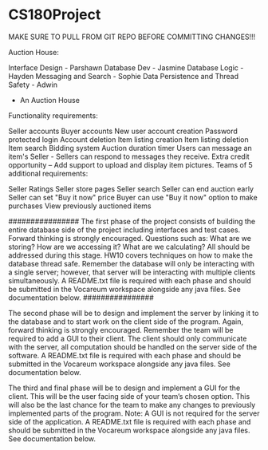 # CS180Project

MAKE SURE TO PULL FROM GIT REPO BEFORE COMMITTING CHANGES!!!

Auction House:

Interface Design - Parshawn
Database Dev - Jasmine
Database Logic - Hayden
Messaging and Search - Sophie
Data Persistence and Thread Safety - Adwin

- An Auction House

Functionality requirements:

Seller accounts
Buyer accounts
New user account creation
Password protected login
Account deletion
Item listing creation
Item listing deletion
Item search
Bidding system
Auction duration timer
Users can message an item's Seller - Sellers can respond to messages they receive.
Extra credit opportunity – Add support to upload and display item pictures.
Teams of 5 additional requirements:

Seller Ratings
Seller store pages
Seller search
Seller can end auction early
Seller can set "Buy it now" price
Buyer can use "Buy it now" option to make purchases
View previously auctioned items

################
The first phase of the project consists of building the entire database side of the project including interfaces and test cases. Forward thinking is strongly encouraged. Questions such as: What are we storing? How are we accessing it? What are we calculating? All should be addressed during this stage. HW10 covers techniques on how to make the database thread safe. Remember the database will only be interacting with a single server; however, that server will be interacting with multiple clients simultaneously. A README.txt file is required with each phase and should be submitted in the Vocareum workspace alongside any java files. See documentation below.
################

The second phase will be to design and implement the server by linking it to the database and to start work on the client side of the program. Again, forward thinking is strongly encouraged. Remember the team will be required to add a GUI to their client. The client should only communicate with the server, all computation should be handled on the server side of the software. A README.txt file is required with each phase and should be submitted in the Vocareum workspace alongside any java files. See documentation below.

The third and final phase will be to design and implement a GUI for the client. This will be the user facing side of your team’s chosen option. This will also be the last chance for the team to make any changes to previously implemented parts of the program. Note: A GUI is not required for the server side of the application. A README.txt file is required with each phase and should be submitted in the Vocareum workspace alongside any java files. See documentation below.
